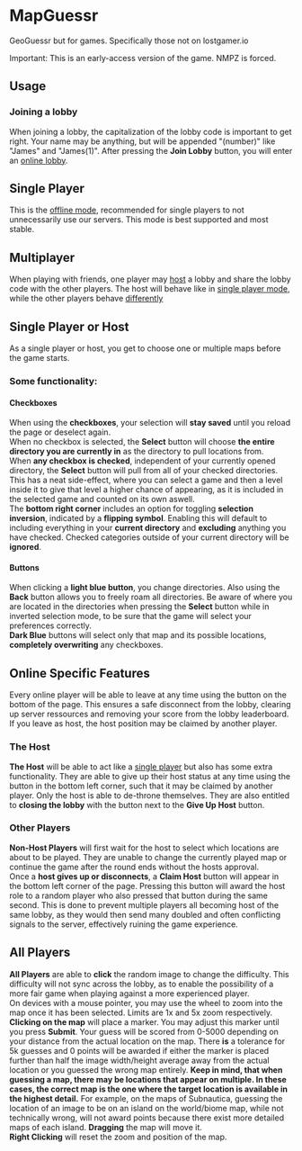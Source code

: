 # MapGuessr
GeoGuessr but for games. Specifically those not on lostgamer.io

Important: This is an early-access version of the game. NMPZ is forced.

## Usage

### Joining a lobby

When joining a lobby, the capitalization of the lobby code is important to get right. Your name may be anything, but will be appended "(number)" like "James" and "James(1)". After pressing the **Join Lobby** button, you will enter an [online lobby](#multiplayer).

Single Player
-
This is the [offline mode](#single-player-or-host), recommended for single players to not unnecessarily use our servers. This mode is best supported and most stable.

Multiplayer
-
When playing with friends, one player may [host](#the-host) a lobby and share the lobby code with the other players. The host will behave like in [single player mode](#single-player-or-host), while the other players behave [differently](#other-players)

Single Player or Host
-
As a single player or host, you get to choose one or multiple maps before the game starts.
### Some functionality:
#### Checkboxes
When using the **checkboxes**, your selection will **stay saved** until you reload the page or deselect again.\
When no checkbox is selected, the **Select** button will choose **the entire directory you are currently in** as the directory to pull locations from.\
When **any checkbox is checked**, independent of your currently opened directory, the **Select** button will pull from all of your checked directories. This has a neat side-effect, where you can select a game and then a level inside it to give that level a higher chance of appearing, as it is included in the selected game and counted on its own aswell.\
The **bottom right corner** includes an option for toggling **selection inversion**, indicated by a **flipping symbol**. Enabling this will default to including everything in your **current directory** and **excluding** anything you have checked. Checked categories outside of your current directory will be **ignored**.
#### Buttons
When clicking a **light blue button**, you change directories. Also using the **Back** button allows you to freely roam all directories. Be aware of where you are located in the directories when pressing the **Select** button while in inverted selection mode, to be sure that the game will select your preferences correctly.\
**Dark Blue** buttons will select only that map and its possible locations, **completely overwriting** any checkboxes.

Online Specific Features
-
Every online player will be able to leave at any time using the button on the bottom of the page. This ensures a safe disconnect from the lobby, clearing up server ressources and removing your score from the lobby leaderboard. If you leave as host, the host position may be claimed by another player.
### The Host
**The Host** will be able to act like a [single player](#single-player-or-host) but also has some extra functionality. They are able to give up their host status at any time using the button in the bottom left corner, such that it may be claimed by another player. Only the host is able to de-throne themselves. They are also entitled to **closing the lobby** with the button next to the **Give Up Host** button.

### Other Players
**Non-Host Players** will first wait for the host to select which locations are about to be played. They are unable to change the currently played map or continue the game after the round ends without the hosts approval.\
Once a **host gives up or disconnects**, a **Claim Host** button will appear in the bottom left corner of the page. Pressing this button will award the host role to a random player who also pressed that button during the same second. This is done to prevent multiple players all becoming host of the same lobby, as they would then send many doubled and often conflicting signals to the server, effectively ruining the game experience.

All Players
-
**All Players** are able to **click** the random image to change the difficulty. This difficulty will not sync across the lobby, as to enable the possibility of a more fair game when playing against a more experienced player.\
On devices with a mouse pointer, you may use the wheel to zoom into the map once it has been selected. Limits are 1x and 5x zoom respectively.\
**Clicking on the map** will place a marker. You may adjust this marker until you press **Submit**. Your guess will be scored from 0-5000 depending on your distance from the actual location on the map. There **is** a tolerance for 5k guesses and 0 points will be awarded if either the marker is placed further than half the image width/height average away from the actual location or you guessed the wrong map entirely. **Keep in mind, that when guessing a map, there may be locations that appear on multiple. In these cases, the correct map is the one where the target location is available in the highest detail.** For example, on the maps of Subnautica, guessing the location of an image to be on an island on the world/biome map, while not technically wrong, will not award points because there exist more detailed maps of each island.
**Dragging** the map will move it.\
**Right Clicking** will reset the zoom and position of the map.
